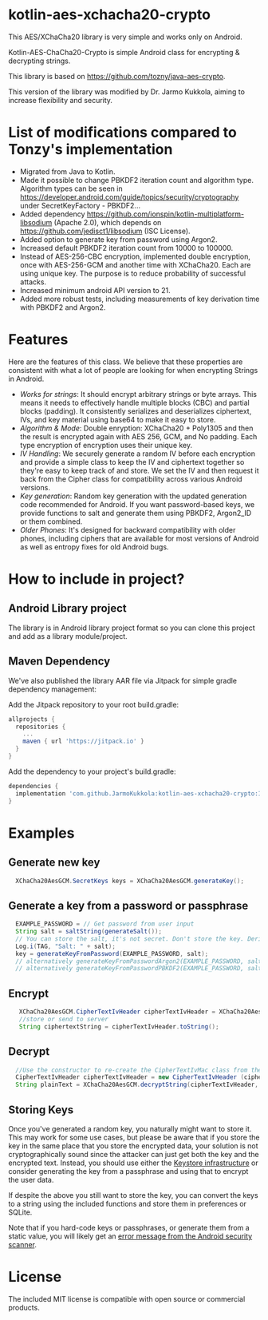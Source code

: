 kotlin-aes-xchacha20-crypto
===============

This AES/XChaCha20 library is very simple and works only on Android.

Kotlin-AES-ChaCha20-Crypto is simple Android class for encrypting &amp; decrypting strings.

This library is based on https://github.com/tozny/java-aes-crypto.

This version of the library was modified by Dr. Jarmo Kukkola, aiming to increase flexibility and security.

# List of modifications compared to Tonzy's implementation

* Migrated from Java to Kotlin.
* Made it possible to change PBKDF2 iteration count and algorithm type. Algorithm types can be seen in https://developer.android.com/guide/topics/security/cryptography under SecretKeyFactory - PBKDF2...
* Added dependency https://github.com/ionspin/kotlin-multiplatform-libsodium (Apache 2.0), which depends on https://github.com/jedisct1/libsodium (ISC License).
* Added option to generate key from password using Argon2.
* Increased default PBKDF2 iteration count from 10000 to 100000.
* Instead of AES-256-CBC encryption, implemented double encryption, once with AES-256-GCM and another time with XChaCha20. Each are using unique key. The purpose is to reduce probability of successful attacks.
* Increased minimum android API version to 21.
* Added more robust tests, including measurements of key derivation time with PBKDF2 and Argon2.

# Features

Here are the features of this class. We believe that these properties are consistent with what a lot of people are looking for when encrypting Strings in Android.

* *Works for strings*: It should encrypt arbitrary strings or byte arrays. This means it needs to effectively handle multiple blocks (CBC) and partial blocks (padding). It consistently serializes and deserializes ciphertext, IVs, and key material using base64 to make it easy to store.
* *Algorithm & Mode*: Double enryption: XChaCha20 + Poly1305 and then the result is encrypted again with AES 256, GCM, and No padding. Each type encryption of encryption uses their unique key.
* *IV Handling*: We securely generate a random IV before each encryption and provide a simple class to keep the IV and ciphertext together so they're easy to keep track of and store. We set the IV and then request it back from the Cipher class for compatibility across various Android versions.
* *Key generation*: Random key generation with the updated generation code recommended for Android. If you want password-based keys, we provide functions to salt and generate them using PBKDF2, Argon2_ID or them combined.
* *Older Phones*: It's designed for backward compatibility with older phones, including ciphers that are available for most versions of Android as well as entropy fixes for old Android bugs.


# How to include in project?

## Android Library project

The library is in Android library project format so you can clone this project
and add as a library module/project.

## Maven Dependency

We've also published the library AAR file via Jitpack for simple
gradle dependency management:

Add the Jitpack repository to your root build.gradle:

```groovy
allprojects {
  repositories {
    ...
    maven { url 'https://jitpack.io' }
  }
}
```

Add the dependency to your project's build.gradle:

```groovy
dependencies {
  implementation 'com.github.JarmoKukkola:kotlin-aes-xchacha20-crypto:1.0.0'
}
```

# Examples

## Generate new key

```java
  XChaCha20AesGCM.SecretKeys keys = XChaCha20AesGCM.generateKey();
```

## Generate a key from a password or passphrase
```java
  EXAMPLE_PASSWORD = // Get password from user input
  String salt = saltString(generateSalt());
  // You can store the salt, it's not secret. Don't store the key. Derive from password every time
  Log.i(TAG, "Salt: " + salt);
  key = generateKeyFromPassword(EXAMPLE_PASSWORD, salt);
  // alternatively generateKeyFromPasswordArgon2(EXAMPLE_PASSWORD, salt); 
  // alternatively generateKeyFromPasswordPBKDF2(EXAMPLE_PASSWORD, salt); 
```

## Encrypt

```java
   XChaCha20AesGCM.CipherTextIvHeader cipherTextIvHeader = XChaCha20AesGCM.encrypt("some test", keys);
   //store or send to server
   String ciphertextString = cipherTextIvHeader.toString();
```

## Decrypt

```java
  //Use the constructor to re-create the CipherTextIvMac class from the string:
  CipherTextIvHeader cipherTextIvHeader = new CipherTextIvHeader (cipherTextString);
  String plainText = XChaCha20AesGCM.decryptString(cipherTextIvHeader, keys);
```

## Storing Keys

Once you've generated a random key, you naturally might want to store it. This
may work for some use cases, but please be aware that if you store the key in
the same place that you store the encrypted data, your solution is not
cryptographically sound since the attacker can just get both the key and the
encrypted text. Instead, you should use either the [Keystore
infrastructure](http://developer.android.com/training/articles/keystore.html)
or consider generating the key from a passphrase and using that to encrypt the
user data.

If despite the above you still want to store the key, you can convert the keys
to a string using the included functions and store them in preferences or
SQLite.

Note that if you hard-code keys or passphrases, or generate them from a static
value, you will likely get an [error message from the Android security scanner](https://support.google.com/faqs/answer/9450925).

# License

The included MIT license is compatible with open source or commercial products.

